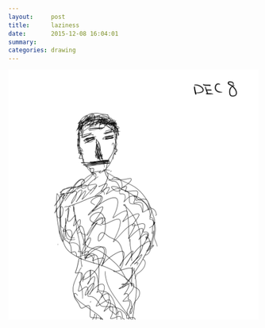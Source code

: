 ```yaml
---
layout:     post
title:      laziness
date:       2015-12-08 16:04:01
summary:    
categories: drawing
---
```

![laziness](/images/_diary/laziness.png "threads")
